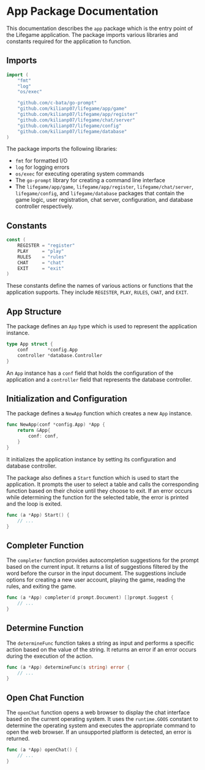  # App Package Documentation

This documentation describes the `app` package which is the entry point of the Lifegame application. The package imports various libraries and constants required for the application to function.

## Imports

```go
import (
	"fmt"
	"log"
	"os/exec"

	"github.com/c-bata/go-prompt"
	"github.com/kilianp07/lifegame/app/game"
	"github.com/kilianp07/lifegame/app/register"
	"github.com/kilianp07/lifegame/chat/server"
	"github.com/kilianp07/lifegame/config"
	"github.com/kilianp07/lifegame/database"
)
```

The package imports the following libraries:

* `fmt` for formatted I/O
* `log` for logging errors
* `os/exec` for executing operating system commands
* The `go-prompt` library for creating a command line interface
* The `lifegame/app/game`, `lifegame/app/register`, `lifegame/chat/server`, `lifegame/config`, and `lifegame/database` packages that contain the game logic, user registration, chat server, configuration, and database controller respectively.

## Constants

```go
const (
	REGISTER = "register"
	PLAY     = "play"
	RULES    = "rules"
	CHAT     = "chat"
	EXIT     = "exit"
)
```

These constants define the names of various actions or functions that the application supports. They include `REGISTER`, `PLAY`, `RULES`, `CHAT`, and `EXIT`.

## App Structure

The package defines an `App` type which is used to represent the application instance.

```go
type App struct {
	conf       *config.App
	controller *database.Controller
}
```

An `App` instance has a `conf` field that holds the configuration of the application and a `controller` field that represents the database controller.

## Initialization and Configuration

The package defines a `NewApp` function which creates a new `App` instance.

```go
func NewApp(conf *config.App) *App {
	return &App{
		conf: conf,
	}
}
```

It initializes the application instance by setting its configuration and database controller.

The package also defines a `Start` function which is used to start the application. It prompts the user to select a table and calls the corresponding function based on their choice until they choose to exit. If an error occurs while determining the function for the selected table, the error is printed and the loop is exited.

```go
func (a *App) Start() {
	// ...
}
```

## Completer Function

The `completer` function provides autocompletion suggestions for the prompt based on the current input. It returns a list of suggestions filtered by the word before the cursor in the input document. The suggestions include options for creating a new user account, playing the game, reading the rules, and exiting the game.

```go
func (a *App) completer(d prompt.Document) []prompt.Suggest {
	// ...
}
```

## Determine Function

The `determineFunc` function takes a string as input and performs a specific action based on the value of the string. It returns an error if an error occurs during the execution of the action.

```go
func (a *App) determineFunc(s string) error {
	// ...
}
```

## Open Chat Function

The `openChat` function opens a web browser to display the chat interface based on the current operating system. It uses the `runtime.GOOS` constant to determine the operating system and executes the appropriate command to open the web browser. If an unsupported platform is detected, an error is returned.

```go
func (a *App) openChat() {
	// ...
}
```

